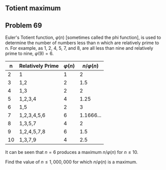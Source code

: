 ﻿## Totient maximum
## Problem 69

Euler's Totient function, $\varphi(n)$ [sometimes called the phi function], is used to determine the number of numbers less than n which are relatively prime to n. For example, as 1, 2, 4, 5, 7, and 8, are all less than nine and relatively prime to nine, $\varphi(9)=6$.

| n | Relatively Prime | $\varphi(n)$ | $n/\varphi(n)$ |
| -- | -- | -- | -- |
| 2 | 1 | 1 | 2 |
| 3 | 1,2 | 2 | 1.5 |
| 4 | 1,3 | 2 | 2 |
| 5 | 1,2,3,4 | 4 | 1.25 |
| 6 | 1,5 | 2 | 3 |
| 7 | 1,2,3,4,5,6 | 6 | 1.1666... |
| 8 | 1,3,5,7 | 4 | 2 |
| 9 | 1,2,4,5,7,8 | 6 | 1.5 |
| 10 | 1,3,7,9 | 4 | 2.5 |

It can be seen that $n=6$ produces a maximum $n/\varphi(n)$ for $n \leq 10$.

Find the value of $n \leq 1,000,000$ for which $n/\varphi(n)$ is a maximum.

